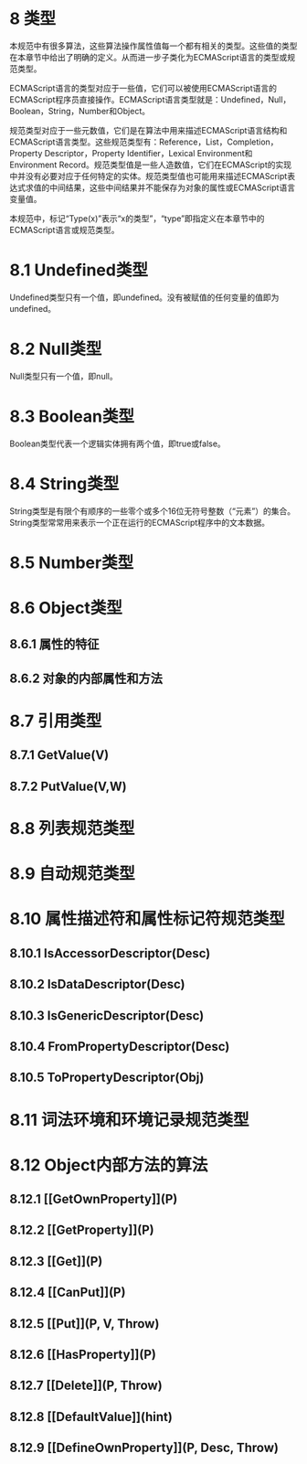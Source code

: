 # 8 类型

本规范中有很多算法，这些算法操作属性值每一个都有相关的类型。这些值的类型在本章节中给出了明确的定义。从而进一步子类化为ECMAScript语言的类型或规范类型。

ECMAScript语言的类型对应于一些值，它们可以被使用ECMAScript语言的ECMAScript程序员直接操作。ECMAScript语言类型就是：Undefined，Null，Boolean，String，Number和Object。

规范类型对应于一些元数值，它们是在算法中用来描述ECMAScript语言结构和ECMAScript语言类型。这些规范类型有：Reference，List，Completion，Property Descriptor，Property Identifier，Lexical Environment和Environment Record。规范类型值是一些人造数值，它们在ECMAScript的实现中并没有必要对应于任何特定的实体。规范类型值也可能用来描述ECMAScript表达式求值的中间结果，这些中间结果并不能保存为对象的属性或ECMAScript语言变量值。 

本规范中，标记“Type(x)”表示“x的类型”，“type”即指定义在本章节中的ECMAScript语言或规范类型。

# 8.1 Undefined类型

Undefined类型只有一个值，即undefined。没有被赋值的任何变量的值即为undefined。

# 8.2 Null类型

Null类型只有一个值，即null。

# 8.3 Boolean类型

Boolean类型代表一个逻辑实体拥有两个值，即true或false。

# 8.4 String类型

String类型是有限个有顺序的一些零个或多个16位无符号整数（“元素”）的集合。String类型常常用来表示一个正在运行的ECMAScript程序中的文本数据。

# 8.5 Number类型


# 8.6 Object类型


## 8.6.1 属性的特征
## 8.6.2 对象的内部属性和方法


# 8.7 引用类型


## 8.7.1 GetValue(V)
## 8.7.2 PutValue(V,W)


# 8.8 列表规范类型


# 8.9 自动规范类型


# 8.10 属性描述符和属性标记符规范类型


## 8.10.1 IsAccessorDescriptor(Desc)
## 8.10.2 IsDataDescriptor(Desc)
## 8.10.3 IsGenericDescriptor(Desc)
## 8.10.4 FromPropertyDescriptor(Desc)
## 8.10.5 ToPropertyDescriptor(Obj)


# 8.11 词法环境和环境记录规范类型


# 8.12 Object内部方法的算法


## 8.12.1 \[[GetOwnProperty]](P)
## 8.12.2 \[[GetProperty]](P)
## 8.12.3 \[[Get]](P)
## 8.12.4 \[[CanPut]](P)
## 8.12.5 \[[Put]](P, V, Throw)
## 8.12.6 \[[HasProperty]](P)
## 8.12.7 \[[Delete]](P, Throw)
## 8.12.8 \[[DefaultValue]](hint)
## 8.12.9 \[[DefineOwnProperty]](P, Desc, Throw)
